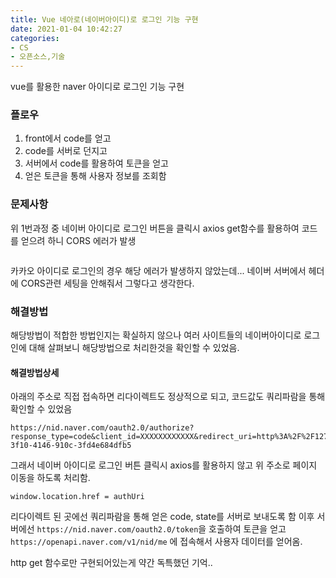 ```yaml
---
title: Vue 네아로(네이버아이디)로 로그인 기능 구현
date: 2021-01-04 10:42:27
categories:
- CS
- 오픈소스,기술
---
```

vue를 활용한 naver 아이디로 로그인 기능 구현

### 플로우
1. front에서 code를 얻고
2. code를 서버로 던지고
3. 서버에서 code를 활용하여 토큰을 얻고
4. 얻은 토큰을 통해 사용자 정보를 조회함

### 문제사항
위 1번과정 중 네이버 아이디로 로그인 버튼을 클릭시 axios get함수를 활용하여 코드를 얻으려 하니 CORS 에러가 발생
```login#:1 Access to XMLHttpRequest at 'https://nid.naver.com/oauth2.0/authorize?response_type=code&client_id=XXXXXXXXXXXX&redirect_uri=http%3A%2F%2F127.0.0.1%3A8080%2FnaverLogin&state=78577e6c-3f10-4146-910c-3fd4e684dfb5' from origin 'http://127.0.0.1:8080' has been blocked by CORS policy: Response to preflight request doesn't pass access control check: No 'Access-Control-Allow-Origin' header is present on the requested resource.

```

카카오 아이디로 로그인의 경우 해당 에러가 발생하지 않았는데... 네이버 서버에서 헤더에 CORS관련 세팅을 안해줘서 그렇다고 생각한다.

### 해결방법
해당방법이 적합한 방법인지는 확실하지 않으나 여러 사이트들의 네이버아이디로 로그인에 대해 살펴보니 해당방법으로 처리한것을 확인할 수 있었음.

#### 해결방법상세

아래의 주소로 직접 접속하면 리다이렉트도 정상적으로 되고, 코드값도 쿼리파람을 통해 확인할 수 있었음
```
https://nid.naver.com/oauth2.0/authorize?response_type=code&client_id=XXXXXXXXXXXX&redirect_uri=http%3A%2F%2F127.0.0.1%3A8080%2FnaverLogin&state=78577e6c-3f10-4146-910c-3fd4e684dfb5
```

그래서 네이버 아이디로 로그인 버튼 클릭시 axios를 활용하지 않고 위 주소로 페이지 이동을 하도록 처리함.
```
window.location.href = authUri
```

리다이렉트 된 곳에선 쿼리파람을 통해 얻은 code, state를 서버로 보내도록 함
이후 서버에선 `https://nid.naver.com/oauth2.0/token`을 호출하여 토큰을 얻고 `https://openapi.naver.com/v1/nid/me` 에 접속해서 사용자 데이터를 얻어옴.

http get 함수로만 구현되어있는게 약간 독특했던 기억..
